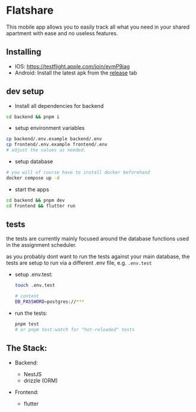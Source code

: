 # Flatshare

This mobile app allows you to easily track all what you need in your shared apartment with ease and no useless features.

## Installing

- IOS: https://testflight.apple.com/join/evmP9jag
- Android: Install the latest apk from the [release](https://github.com/invertedEcho/flatshare/releases) tab

## dev setup

- Install all dependencies for backend

```bash
cd backend && pnpm i
```

- setup environment variables

```bash
cp backend/.env.example backend/.env
cp frontend/.env.example frontend/.env
# adjust the values as needed.
```

- setup database

```bash
# you will of course have to install docker beforehand
docker compose up -d
```

- start the apps

```bash
cd backend && pnpm dev
cd frontend && flutter run
```

## tests

the tests are currently mainly focused around the database functions used in the assignment scheduler.

as you probably dont want to run the tests against your main database, the tests are setup to run via a different .env file, e.g. `.env.test`

- setup .env.test:

  ```bash
  touch .env.test

  # content 
  DB_PASSWORD=postgres://***
  ```

- run the tests:

  ```bash
  pnpm test
  # or pnpm test:watch for "hot-reloaded" tests
  ```

## The Stack:

- Backend:
  - NestJS
  - drizzle (ORM)

- Frontend:
  - flutter

